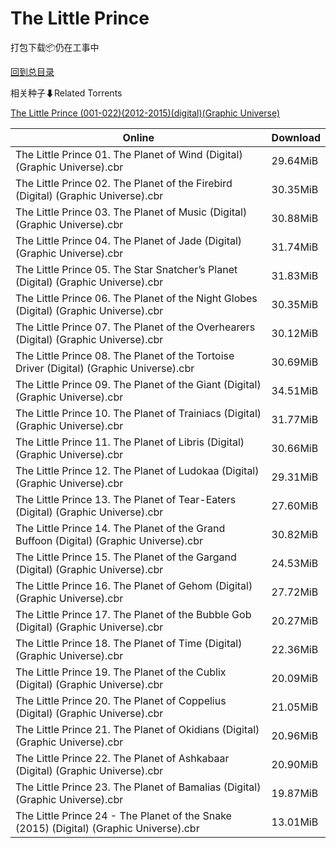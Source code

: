 # The Little Prince

打包下载📦仍在工事中

[回到总目录](/Catalogs.md)







相关种子⬇Related Torrents

[The Little Prince (001-022)(2012-2015)(digital)(Graphic Universe)](https://github.com/alicewish/markdown/blob/master/torrent/The-Little-Prince--001-022--2012-2015--digital--Graphic-Universe.md)

Online | Download
--- | ---
The Little Prince 01. The Planet of Wind (Digital) (Graphic Universe).cbr | 29.64MiB
The Little Prince 02. The Planet of the Firebird (Digital) (Graphic Universe).cbr | 30.35MiB
The Little Prince 03. The Planet of Music (Digital) (Graphic Universe).cbr | 30.88MiB
The Little Prince 04. The Planet of Jade (Digital) (Graphic Universe).cbr | 31.74MiB
The Little Prince 05. The Star Snatcher’s Planet (Digital) (Graphic Universe).cbr | 31.83MiB
The Little Prince 06. The Planet of the Night Globes (Digital) (Graphic Universe).cbr | 30.35MiB
The Little Prince 07. The Planet of the Overhearers (Digital) (Graphic Universe).cbr | 30.12MiB
The Little Prince 08. The Planet of the Tortoise Driver (Digital) (Graphic Universe).cbr | 30.69MiB
The Little Prince 09. The Planet of the Giant (Digital) (Graphic Universe).cbr | 34.51MiB
The Little Prince 10. The Planet of Trainiacs (Digital) (Graphic Universe).cbr | 31.77MiB
The Little Prince 11. The Planet of Libris (Digital) (Graphic Universe).cbr | 30.66MiB
The Little Prince 12. The Planet of Ludokaa (Digital) (Graphic Universe).cbr | 29.31MiB
The Little Prince 13. The Planet of Tear-Eaters (Digital) (Graphic Universe).cbr | 27.60MiB
The Little Prince 14. The Planet of the Grand Buffoon (Digital) (Graphic Universe).cbr | 30.82MiB
The Little Prince 15. The Planet of the Gargand (Digital) (Graphic Universe).cbr | 24.53MiB
The Little Prince 16. The Planet of Gehom (Digital) (Graphic Universe).cbr | 27.72MiB
The Little Prince 17. The Planet of the Bubble Gob (Digital) (Graphic Universe).cbr | 20.27MiB
The Little Prince 18. The Planet of Time (Digital) (Graphic Universe).cbr | 22.36MiB
The Little Prince 19. The Planet of the Cublix (Digital) (Graphic Universe).cbr | 20.09MiB
The Little Prince 20. The Planet of Coppelius (Digital) (Graphic Universe).cbr | 21.05MiB
The Little Prince 21. The Planet of Okidians (Digital) (Graphic Universe).cbr | 20.96MiB
The Little Prince 22. The Planet of Ashkabaar (Digital) (Graphic Universe).cbr | 20.90MiB
The Little Prince 23. The Planet of Bamalias (Digital) (Graphic Universe).cbr | 19.87MiB
The Little Prince 24 - The Planet of the Snake (2015) (Digital) (Graphic Universe).cbr | 13.01MiB